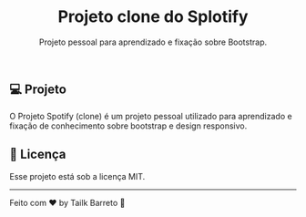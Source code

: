 <h1 align="center"> Projeto clone do Splotify </h1>

<p align="center">
Projeto pessoal para aprendizado e fixação sobre Bootstrap.
</p>

<br>

## 💻 Projeto

O Projeto Spotify (clone) é um projeto pessoal utilizado para aprendizado e fixação de conhecimento sobre bootstrap e design responsivo.

## :memo: Licença

Esse projeto está sob a licença MIT.

---

Feito com ♥ by Tailk Barreto :wave:
